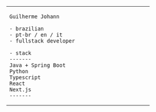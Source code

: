 <table>
  <tr>
    <td style="width: 50%; vertical-align: top;">
      <p style="font-family: monospace; font-size: 16px;">
       
    Guilherme Johann

    - brazilian
    - pt-br / en / it
    - fullstack developer
    
    - stack
    -------
    Java + Spring Boot
    Python
    Typescript
    React
    Next.js
    -------
</table>

